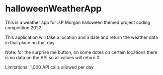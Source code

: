 # halloweenWeatherApp

This is a weather app for J.P Morgan halloween themed project coding competition 2022

This application will take a location and a date and return the weather data in that place on that day.

Note: for the surprise me button, on some dotes on certain locations there is no data on the API so all values will return 0

Limitations: 1,000 API calls allowed per day
